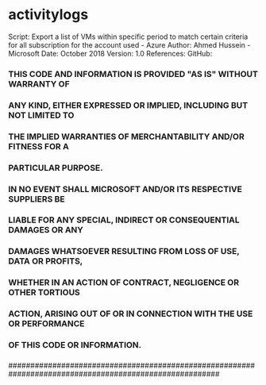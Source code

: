 # activitylogs


Script: Export a list of VMs within specific period to match certain criteria for all subscription for the account used - Azure
Author: Ahmed Hussein - Microsoft 
Date: October 2018
Version: 1.0
References: 
GitHub:

### THIS CODE AND INFORMATION IS PROVIDED "AS IS" WITHOUT WARRANTY OF
### ANY KIND, EITHER EXPRESSED OR IMPLIED, INCLUDING BUT NOT LIMITED TO
### THE IMPLIED WARRANTIES OF MERCHANTABILITY AND/OR FITNESS FOR A
### PARTICULAR PURPOSE.
###
### IN NO EVENT SHALL MICROSOFT AND/OR ITS RESPECTIVE SUPPLIERS BE
### LIABLE FOR ANY SPECIAL, INDIRECT OR CONSEQUENTIAL DAMAGES OR ANY
### DAMAGES WHATSOEVER RESULTING FROM LOSS OF USE, DATA OR PROFITS,
### WHETHER IN AN ACTION OF CONTRACT, NEGLIGENCE OR OTHER TORTIOUS
### ACTION, ARISING OUT OF OR IN CONNECTION WITH THE USE OR PERFORMANCE
### OF THIS CODE OR INFORMATION.
###
###
########################################################################################################
